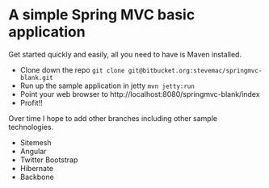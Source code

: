 # A simple Spring MVC basic application

Get started quickly and easily, all you need to have is Maven installed.

 - Clone down the repo `git clone git@bitbucket.org:stevemac/springmvc-blank.git`
 - Run up the sample application in jetty `mvn jetty:run`
 - Point your web browser to http://localhost:8080/springmvc-blank/index
 - Profit!!

Over time I hope to add other branches including other sample technologies.

 * Sitemesh
 * Angular
 * Twitter Bootstrap
 * Hibernate
 * Backbone

